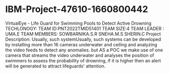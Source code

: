 # IBM-Project-47610-1660800442
VirtualEye - Life Guard for Swimming Pools to Detect Active Drowning
TECHLONOGY:
TEAM ID:PNT2022TMID51401
TEAM SIZE:4
TEAM LEADER : UMA.E
TEAM MEMBERS: SOWBARNIKA.S.R
              SNEHA.M.S
              SHERIN.C
Project Description:
      Usually, such systemUsually, such systems can be developed by installing more than 16 cameras underwater and ceiling and analyzing the video feeds to detect any anomalies. but  AS a POC we make use of one camera that streams the video underwater and analyses the position of swimmers to assess the probability of drowning, if it is higher then an alert will be generated to attract lifeguards' attention.
